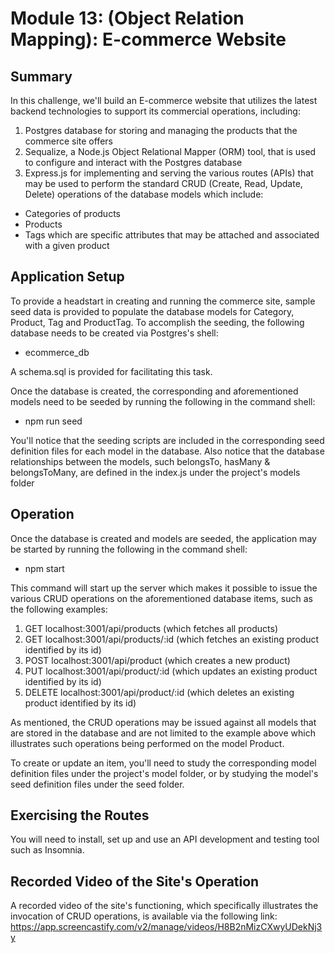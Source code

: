# Module 13: (Object Relation Mapping): E-commerce Website

## Summary
In this challenge, we'll build an E-commerce website that utilizes the latest backend technologies to support its commercial operations, including:
1. Postgres database for storing and managing the products that the commerce site offers
2. Sequalize, a Node.js Object Relational Mapper (ORM) tool, that is used to configure and interact with the Postgres database
3. Express.js for implementing and serving the various routes (APIs) that may be used to perform the standard CRUD (Create, Read, Update, Delete) operations of the database models which include:
* Categories of products
* Products 
* Tags which are specific attributes that may be attached and associated with a given product

## Application Setup
To provide a headstart in creating and running the commerce site, sample seed data is provided to populate the database models for Category, Product, Tag and ProductTag.  To accomplish the seeding, the following database needs to be created via Postgres's shell:
* ecommerce_db

A schema.sql is provided for facilitating this task.

Once the database is created, the corresponding and aforementioned models need to be seeded by running the following in the command shell:
* npm run seed

You'll notice that the seeding scripts are included in the corresponding seed definition files for each model in the database. Also notice that the database relationships between the models, such belongsTo, hasMany & belongsToMany, are defined in the index.js under the project's models folder

## Operation
Once the database is created and models are seeded, the application may be started by running the following in the command shell:
* npm start

This command will start up the server which makes it possible to issue the various CRUD operations on the aforementioned database items, such as the following examples:
1. GET localhost:3001/api/products (which fetches all products)
2. GET localhost:3001/api/products/:id (which fetches an existing product identified by its id)
3. POST localhost:3001/api/product (which creates a new product)
4. PUT localhost:3001/api/product/:id (which updates an existing product identified by its id)
5. DELETE localhost:3001/api/product/:id (which deletes an existing product identified by its id)

As mentioned, the CRUD operations may be issued against all models that are stored in the database and are not limited to the example above which illustrates such operations being performed on the model Product.

To create or update an item, you'll need to study the corresponding model definition files under the project's model folder, or by studying the model's seed definition files under the seed folder.

## Exercising the Routes
You will need to install, set up and use an API development and testing tool such as Insomnia.

## Recorded Video of the Site's Operation 
A recorded video of the site's functioning, which specifically illustrates the invocation of CRUD operations, is available via the following link: https://app.screencastify.com/v2/manage/videos/H8B2nMizCXwyUDekNj3y
